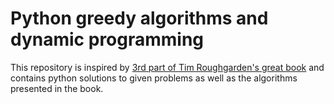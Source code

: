 # Python greedy algorithms and dynamic programming
This repository is inspired by [3rd part of Tim Roughgarden's great book](https://www.amazon.com/dp/0999282948) 
and contains python solutions to given problems as well as the algorithms presented in the book. 

